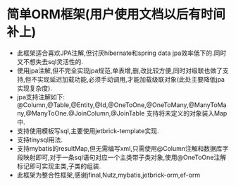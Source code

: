 # 简单ORM框架(用户使用文档以后有时间补上) #
* 此框架适合喜欢JPA注解,但讨厌hibernate和spring data jpa效率低下的.同时又不想失去sql灵活性的.
* 使用jpa注解,但不完全实现jpa规范,单表增,删,改比较方便,同时对级联也做了支持,但不实现延迟加载功能,必须手动调用,才能加载级联对象(此处主要降低jpa实现复杂度).
* jpa支持注解如下:
  @Column,@Table,@Entity,@Id,@OneToOne,@OneToMany,@ManyToMany,@ManyToOne.@JoinColumn,@JoinTable
  支持将未定义的对象装入Map中.
* 支持使用模板写sql,主要使用jetbrick-template实现.
* 支持tinysql用法.
* 支持mybatis的resultMap,但无需编写xml,只需使用@Column注解和数据库字段映射即可,对于一条sql语句对应一个主类带子类对象,使用@OneToOne注解标记即可实现主类,子类的组装.
* 此框架为整合性框架,感谢jfinal,Nutz,mybatis,jetbrick-orm,ef-orm